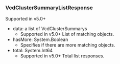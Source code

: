 ### VcdClusterSummaryListResponse
Supported in v5.0+

- data: a list of VcdClusterSummarys
  - Supported in v5.0+
  List of matching objects.
- hasMore: System.Boolean
  - Specifies if there are more matching objects.
- total: System.Int64
  - Supported in v5.0+
  Total list responses.
